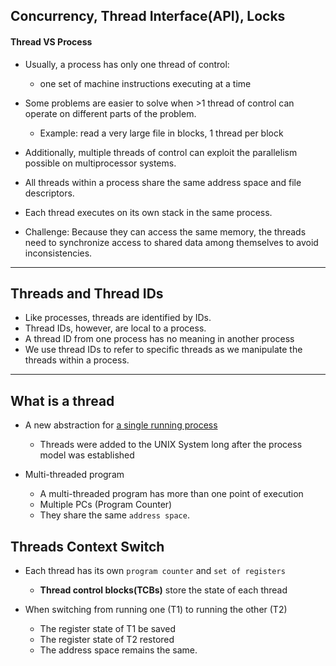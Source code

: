 ## Concurrency, Thread Interface(API), Locks

#### Thread VS Process

- Usually, a process has only one thread of control:
  - one set of machine instructions executing at a time
- Some problems are easier to solve when >1 thread of control 
  can operate on different parts of the problem.
  - Example: read a very large file in blocks, 1 thread per block
- Additionally, multiple threads of control can exploit the parallelism 
  possible on multiprocessor systems.
- All threads within a process share the same address space and file descriptors.

- Each thread executes on its own stack in the same process.
- Challenge: Because they can access the same memory, the threads need to 
  synchronize access to shared data among themselves to avoid inconsistencies.
 
---

## Threads and Thread IDs

- Like processes, threads are identified by IDs.
- Thread IDs, however, are local to a process.
- A thread ID from one process has no meaning in another process
- We use thread IDs to refer to specific threads as we manipulate the threads
  within a process.
 
---

## What is a thread

- A new abstraction for <u>a single running process</u>
  - Threads were added to the UNIX System long after the 
    process model was established

- Multi-threaded program
  - A multi-threaded program has more than one point of execution
  - Multiple PCs (Program Counter)
  - They share the same `address space`.


## Threads Context Switch
- Each thread has its own `program counter` and `set of registers`
  - **Thread control blocks(TCBs)** store the state of each thread

- When switching from running one (T1) to running the other (T2)
  - The register state of T1 be saved
  - The register state of T2 restored
  - The address space remains the same.
 
















